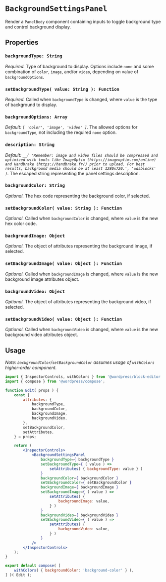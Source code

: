 # `BackgroundSettingsPanel` #

Render a `PanelBody` component containing inputs to toggle background type and control background display.

## Properties ##

### `backgroundType: String` ###
*Required.* Type of background to display. Options include `none` and some combination of `color`, `image`, and/or `video`, depending on value of `backgroundOptions`.

### `setBackgroundType( value: String ): Function` ###
*Required.* Called when `backgroundType` is changed, where `value` is the type of background to display.

### `backgroundOptions: Array` ###
*Default: `[ 'color', 'image', 'video' ]`.* The allowed options for `backgroundType`, not including the required `none` option.

### `description: String` ###
*Default: `__( 'Remember: image and video files should be compressed and optimized with tools like ImageOptim (https://imageoptim.com/online) and Handbrake (https://handbrake.fr/) prior to upload. For best results, background media should be at least 1280x720.', 'wdsblocks' )`.* The escaped string representing the panel settings description.

### `backgroundColor: String` ###
*Optional.* The hex code representing the background color, if selected.

### `setBackgroundColor( value: String ): Function` ###
*Optional.* Called when `backgroundColor` is changed, where `value` is the new hex color code.

### `backgroundImage: Object` ###
*Optional.* The object of attributes representing the background image, if selected.

### `setBackgroundImage( value: Object ): Function` ###
*Optional.* Called when `backgroundImage` is changed, where `value` is the new background image attributes object.

### `backgroundVideo: Object` ###
*Optional.* The object of attributes representing the background video, if selected.

### `setBackgroundVideo( value: Object ): Function` ###
*Optional.* Called when `backgroundVideo` is changed, where `value` is the new background video attributes object.

## Usage ##

*Note: `backgroundColor`/`setBackgroundColor` assumes usage of `withColors` higher-order component.*

```jsx
import { InspectorControls, withColors } from '@wordpress/block-editor';
import { compose } from '@wordpress/compose';

function Edit( props ) {
	const {
		attributes: {
			backgroundType,
			backgroundColor,
			backgroundImage,
			backgroundVideo,
		},
		setBackgroundColor,
		setAttributes,
	} = props;

	return (
		<InspectorControls>
			<BackgroundSettingsPanel
				backgroundType={ backgroundType }
				setBackgroundType={ ( value ) =>
					setAttributes( { backgroundType: value } )
				}
				backgroundColor={ backgroundColor }
				setBackgroundColor={ setBackgroundColor }
				backgroundImage={ backgroundImage }
				setBackgroundImage={ ( value ) =>
					setAttributes( {
						backgroundImage: value,
					} )
				}
				backgroundVideo={ backgroundVideo }
				setBackgroundVideo={ ( value ) =>
					setAttributes( {
						backgroundVideo: value,
					} )
				}
			/>
		</InspectorControls>
	);
}

export default compose( [
	withColors( { backgroundColor: 'background-color' } ),
] )( Edit );
```
